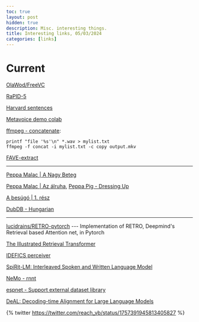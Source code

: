 ```yaml
---
toc: true
layout: post
hidden: true
description: Misc. interesting things.
title: Interesting links, 05/03/2024
categories: [links]
---
```


# Current

[OlaWod/FreeVC](https://github.com/OlaWod/FreeVC)

[RaPID-5](https://spraakbanken.gu.se/en/rapid-2024)

[Harvard sentences](https://www.cs.columbia.edu/~hgs/audio/harvard.html)

[Metavoice demo colab](https://colab.research.google.com/github/metavoiceio/metavoice-src/blob/main/colab_demo.ipynb)

[ffmpeg - concatenate](https://trac.ffmpeg.org/wiki/Concatenate):
```
printf "file '%s'\n" *.wav > mylist.txt
ffmpeg -f concat -i mylist.txt -c copy output.mkv
```

[FAVE-extract](https://github.com/GeVES/GeVES)

-----

[Peppa Malac | A Nagy Beteg](https://www.youtube.com/watch?v=a68sy55RBe4)

[Peppa Malac | Az álruha](https://www.youtube.com/watch?v=Em5Vj_ar8xY),
[Peppa Pig - Dressing Up](https://www.youtube.com/watch?v=mqxNuaK2uZE)

[A besúgó | 1. rész](https://www.youtube.com/watch?v=Nip8K47UvdE)

[DubDB - Hungarian](https://dubdb.fandom.com/wiki/Category:Hungarian-language_dubs)

-----

[lucidrains/RETRO-pytorch](https://github.com/lucidrains/RETRO-pytorch) --- Implementation of RETRO, Deepmind's Retrieval based Attention net, in Pytorch

[The Illustrated Retrieval Transformer](https://jalammar.github.io/illustrated-retrieval-transformer/)

[IDEFICS perceiver](https://github.com/huggingface/transformers/blob/main/src/transformers/models/idefics/perceiver.py)

[SpiRit-LM: Interleaved Spoken and Written Language Model](https://arxiv.org/abs/2402.05755)

[NeMo - rnnt](https://github.com/NVIDIA/NeMo/blob/main/nemo/collections/asr/modules/rnnt.py)

[espnet - Support external dataset library](https://github.com/espnet/espnet/pull/5584)

[DeAL: Decoding-time Alignment for Large Language Models](https://arxiv.org/abs/2402.06147)

{% twitter https://twitter.com/reach_vb/status/1757391945813405827 %}


